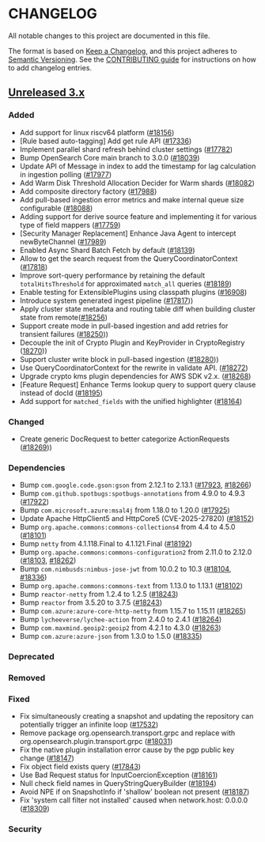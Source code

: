 # CHANGELOG
All notable changes to this project are documented in this file.

The format is based on [Keep a Changelog](https://keepachangelog.com/en/1.0.0/), and this project adheres to [Semantic Versioning](https://semver.org/spec/v2.0.0.html). See the [CONTRIBUTING guide](./CONTRIBUTING.md#Changelog) for instructions on how to add changelog entries.

## [Unreleased 3.x]
### Added
- Add support for linux riscv64 platform ([#18156](https://github.com/opensearch-project/OpenSearch/pull/18156))
- [Rule based auto-tagging] Add get rule API ([#17336](https://github.com/opensearch-project/OpenSearch/pull/17336))
- Implement parallel shard refresh behind cluster settings ([#17782](https://github.com/opensearch-project/OpenSearch/pull/17782))
- Bump OpenSearch Core main branch to 3.0.0 ([#18039](https://github.com/opensearch-project/OpenSearch/pull/18039))
- Update API of Message in index to add the timestamp for lag calculation in ingestion polling ([#17977](https://github.com/opensearch-project/OpenSearch/pull/17977/))
- Add Warm Disk Threshold Allocation Decider for Warm shards ([#18082](https://github.com/opensearch-project/OpenSearch/pull/18082))
- Add composite directory factory ([#17988](https://github.com/opensearch-project/OpenSearch/pull/17988))
- Add pull-based ingestion error metrics and make internal queue size configurable ([#18088](https://github.com/opensearch-project/OpenSearch/pull/18088))
- Adding support for derive source feature and implementing it for various type of field mappers ([#17759](https://github.com/opensearch-project/OpenSearch/pull/17759))
- [Security Manager Replacement] Enhance Java Agent to intercept newByteChannel ([#17989](https://github.com/opensearch-project/OpenSearch/pull/17989))
- Enabled Async Shard Batch Fetch by default ([#18139](https://github.com/opensearch-project/OpenSearch/pull/18139))
- Allow to get the search request from the QueryCoordinatorContext ([#17818](https://github.com/opensearch-project/OpenSearch/pull/17818))
- Improve sort-query performance by retaining the default `totalHitsThreshold` for approximated `match_all` queries ([#18189](https://github.com/opensearch-project/OpenSearch/pull/18189))
- Enable testing for ExtensiblePlugins using classpath plugins ([#16908](https://github.com/opensearch-project/OpenSearch/pull/16908))
- Introduce system generated ingest pipeline ([#17817](https://github.com/opensearch-project/OpenSearch/pull/17817)))
- Apply cluster state metadata and routing table diff when building cluster state from remote([#18256](https://github.com/opensearch-project/OpenSearch/pull/18256))
- Support create mode in pull-based ingestion and add retries for transient failures ([#18250](https://github.com/opensearch-project/OpenSearch/pull/18250)))
- Decouple the init of Crypto Plugin and KeyProvider in CryptoRegistry ([18270](https://github.com/opensearch-project/OpenSearch/pull18270)))
- Support cluster write block in pull-based ingestion ([#18280](https://github.com/opensearch-project/OpenSearch/pull/18280)))
- Use QueryCoordinatorContext for the rewrite in validate API. ([#18272](https://github.com/opensearch-project/OpenSearch/pull/18272))
- Upgrade crypto kms plugin dependencies for AWS SDK v2.x. ([#18268](https://github.com/opensearch-project/OpenSearch/pull/18268))
- [Feature Request] Enhance Terms lookup query to support query clause instead of docId ([#18195](https://github.com/opensearch-project/OpenSearch/issues/18195))
- Add support for `matched_fields` with the unified highlighter ([#18164](https://github.com/opensearch-project/OpenSearch/issues/18164))

### Changed
- Create generic DocRequest to better categorize ActionRequests ([#18269](https://github.com/opensearch-project/OpenSearch/pull/18269)))

### Dependencies
- Bump `com.google.code.gson:gson` from 2.12.1 to 2.13.1 ([#17923](https://github.com/opensearch-project/OpenSearch/pull/17923), [#18266](https://github.com/opensearch-project/OpenSearch/pull/18266))
- Bump `com.github.spotbugs:spotbugs-annotations` from 4.9.0 to 4.9.3 ([#17922](https://github.com/opensearch-project/OpenSearch/pull/17922))
- Bump `com.microsoft.azure:msal4j` from 1.18.0 to 1.20.0 ([#17925](https://github.com/opensearch-project/OpenSearch/pull/17925))
- Update Apache HttpClient5 and HttpCore5 (CVE-2025-27820) ([#18152](https://github.com/opensearch-project/OpenSearch/pull/18152))
- Bump `org.apache.commons:commons-collections4` from 4.4 to 4.5.0 ([#18101](https://github.com/opensearch-project/OpenSearch/pull/18101))
- Bump `netty` from 4.1.118.Final to 4.1.121.Final ([#18192](https://github.com/opensearch-project/OpenSearch/pull/18192))
- Bump `org.apache.commons:commons-configuration2` from 2.11.0 to 2.12.0 ([#18103](https://github.com/opensearch-project/OpenSearch/pull/18103), [#18262](https://github.com/opensearch-project/OpenSearch/pull/18262))
- Bump `com.nimbusds:nimbus-jose-jwt` from 10.0.2 to 10.3 ([#18104](https://github.com/opensearch-project/OpenSearch/pull/18104), [#18336](https://github.com/opensearch-project/OpenSearch/pull/18336))
- Bump `org.apache.commons:commons-text` from 1.13.0 to 1.13.1 ([#18102](https://github.com/opensearch-project/OpenSearch/pull/18102))
- Bump `reactor-netty` from 1.2.4 to 1.2.5 ([#18243](https://github.com/opensearch-project/OpenSearch/pull/18243))
- Bump `reactor` from 3.5.20 to 3.7.5 ([#18243](https://github.com/opensearch-project/OpenSearch/pull/18243))
- Bump `com.azure:azure-core-http-netty` from 1.15.7 to 1.15.11 ([#18265](https://github.com/opensearch-project/OpenSearch/pull/18265))
- Bump `lycheeverse/lychee-action` from 2.4.0 to 2.4.1 ([#18264](https://github.com/opensearch-project/OpenSearch/pull/18264))
- Bump `com.maxmind.geoip2:geoip2` from 4.2.1 to 4.3.0 ([#18263](https://github.com/opensearch-project/OpenSearch/pull/18263))
- Bump `com.azure:azure-json` from 1.3.0 to 1.5.0 ([#18335](https://github.com/opensearch-project/OpenSearch/pull/18335))

### Deprecated

### Removed

### Fixed
- Fix simultaneously creating a snapshot and updating the repository can potentially trigger an infinite loop ([#17532](https://github.com/opensearch-project/OpenSearch/pull/17532))
- Remove package org.opensearch.transport.grpc and replace with org.opensearch.plugin.transport.grpc ([#18031](https://github.com/opensearch-project/OpenSearch/pull/18031))
- Fix the native plugin installation error cause by the pgp public key change ([#18147](https://github.com/opensearch-project/OpenSearch/pull/18147))
- Fix object field exists query ([#17843](https://github.com/opensearch-project/OpenSearch/pull/17843))
- Use Bad Request status for InputCoercionException ([#18161](https://github.com/opensearch-project/OpenSearch/pull/18161))
- Null check field names in QueryStringQueryBuilder ([#18194](https://github.com/opensearch-project/OpenSearch/pull/18194))
- Avoid NPE if on SnapshotInfo if 'shallow' boolean not present ([#18187](https://github.com/opensearch-project/OpenSearch/issues/18187))
- Fix 'system call filter not installed' caused when network.host: 0.0.0.0 ([#18309](https://github.com/opensearch-project/OpenSearch/pull/18309))

### Security

[Unreleased 3.x]: https://github.com/opensearch-project/OpenSearch/compare/3.0...main
